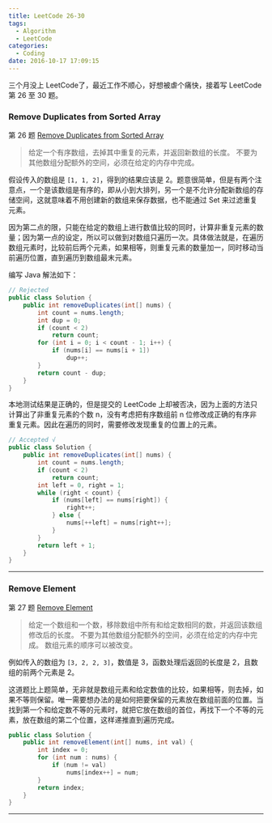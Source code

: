 ```yaml
---
title: LeetCode 26-30
tags:
  - Algorithm
  - LeetCode
categories:
  - Coding
date: 2016-10-17 17:09:15
---
```



三个月没上 LeetCode了，最近工作不顺心，好想被虐个痛快，接着写 LeetCode 第 26 至 30 题。
<!-- more -->

### Remove Duplicates from Sorted Array

第 26 题 [Remove Duplicates from Sorted Array](https://leetcode.com/problems/remove-duplicates-from-sorted-array/)

> 给定一个有序数组，去掉其中重复的元素，并返回新数组的长度。
> 不要为其他数组分配额外的空间，必须在给定的内存中完成。

假设传入的数组是 `[1, 1, 2]`，得到的结果应该是 2。题意很简单，但是有两个注意点，一个是该数组是有序的，即从小到大排列，另一个是不允许分配新数组的存储空间，这就意味着不用创建新的数组来保存数据，也不能通过 Set 来过滤重复元素。

因为第二点的限，只能在给定的数组上进行数值比较的同时，计算非重复元素的数量；因为第一点的设定，所以可以做到对数组只遍历一次。具体做法就是，在遍历数组元素时，比较前后两个元素，如果相等，则重复元素的数量加一，同时移动当前遍历位置，直到遍历到数组最末元素。

编写 Java 解法如下：

```java
// Rejected
public class Solution {
    public int removeDuplicates(int[] nums) {
        int count = nums.length;
        int dup = 0;
        if (count < 2)
            return count;
        for (int i = 0; i < count - 1; i++) {
            if (nums[i] == nums[i + 1])
                dup++;
        }
        return count - dup;
    }
}
```

本地测试结果是正确的，但是提交的 LeetCode 上却被否决，因为上面的方法只计算出了非重复元素的个数 n，没有考虑把有序数组前 n 位修改成正确的有序非重复元素。因此在遍历的同时，需要修改发现重复的位置上的元素。

```java
// Accepted √
public class Solution {
    public int removeDuplicates(int[] nums) {
        int count = nums.length;
        if (count < 2)
            return count;
        int left = 0, right = 1;
        while (right < count) {
            if (nums[left] == nums[right]) {
                right++;
            } else {
                nums[++left] = nums[right++];
            }
        }
        return left + 1;
    }
}
```

**********************************************

### Remove Element

第 27 题 [Remove Element](https://leetcode.com/problems/remove-element/)

> 给定一个数组和一个数，移除数组中所有和给定数相同的数，并返回该数组修改后的长度。
> 不要为其他数组分配额外的空间，必须在给定的内存中完成。
> 数组元素的顺序可以被改变。

例如传入的数组为 `[3, 2, 2, 3]`，数值是 3，函数处理后返回的长度是 2，且数组的前两个元素是 2。

这道题比上题简单，无非就是数组元素和给定数值的比较，如果相等，则去掉，如果不等则保留。唯一需要想办法的是如何把要保留的元素放在数组前面的位置。当找到第一个和给定数不等的元素时，就把它放在数组的首位，再找下一个不等的元素，放在数组的第二个位置，这样递推直到遍历完成。

```java
public class Solution {
    public int removeElement(int[] nums, int val) {
        int index = 0;
        for (int num : nums) {
            if (num != val)
                nums[index++] = num;
        }
        return index;
    }
}
```

**********************************************
